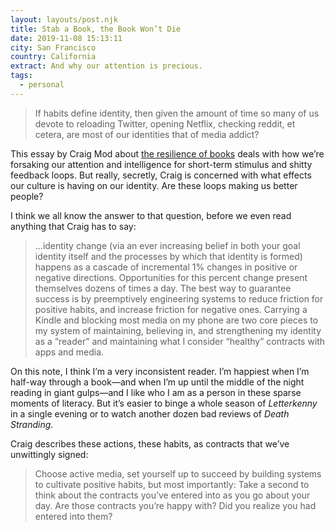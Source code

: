 ```yaml
---
layout: layouts/post.njk
title: Stab a Book, the Book Won’t Die
date: 2019-11-08 15:13:11
city: San Francisco
country: California
extract: And why our attention is precious.
tags:
  - personal
---
```


> If habits define identity, then given the amount of time so many of us devote to reloading Twitter, opening Netflix, checking reddit, et cetera, are most of our identities that of media addict?

This essay by Craig Mod about [the resilience of books](https://craigmod.com/essays/media_accounting/) deals with how we’re forsaking our attention and intelligence for short-term stimulus and shitty feedback loops. But really, secretly, Craig is concerned with what effects our culture is having on our identity. Are these loops making us better people?

I think we all know the answer to that question, before we even read anything that Craig has to say:

> ...identity change (via an ever increasing belief in both your goal identity itself and the processes by which that identity is formed) happens as a cascade of incremental 1% changes in positive or negative directions. Opportunities for this percent change present themselves dozens of times a day. The best way to guarantee success is by preemptively engineering systems to reduce friction for positive habits, and increase friction for negative ones. Carrying a Kindle and blocking most media on my phone are two core pieces to my system of maintaining, believing in, and strengthening my identity as a “reader” and maintaining what I consider “healthy” contracts with apps and media.

On this note, I think I’m a very inconsistent reader. I’m happiest when I’m half-way through a book—and when I’m up until the middle of the night reading in giant gulps—and I like who I am as a person in these sparse moments of literacy. But it’s easier to binge a whole season of _Letterkenny_ in a single evening or to watch another dozen bad reviews of _Death Stranding_.

Craig describes these actions, these habits, as contracts that we’ve unwittingly signed:

> Choose active media, set yourself up to succeed by building systems to cultivate positive habits, but most importantly: Take a second to think about the contracts you’ve entered into as you go about your day. Are those contracts you’re happy with? Did you realize you had entered into them?
